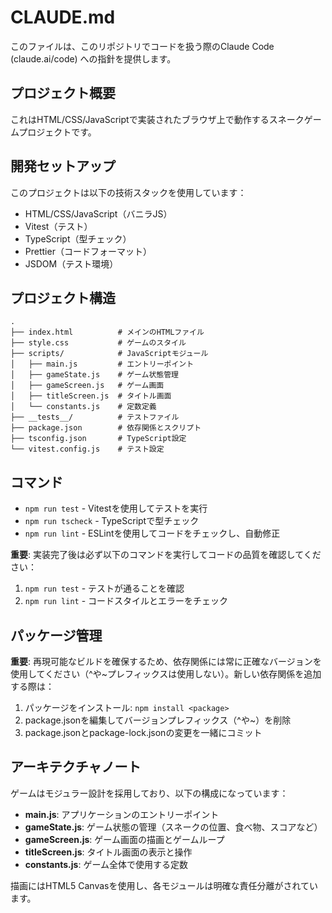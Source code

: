 # CLAUDE.md

このファイルは、このリポジトリでコードを扱う際のClaude Code (claude.ai/code) への指針を提供します。

## プロジェクト概要

これはHTML/CSS/JavaScriptで実装されたブラウザ上で動作するスネークゲームプロジェクトです。

## 開発セットアップ

このプロジェクトは以下の技術スタックを使用しています：

- HTML/CSS/JavaScript（バニラJS）
- Vitest（テスト）
- TypeScript（型チェック）
- Prettier（コードフォーマット）
- JSDOM（テスト環境）

## プロジェクト構造

```
.
├── index.html          # メインのHTMLファイル
├── style.css           # ゲームのスタイル
├── scripts/            # JavaScriptモジュール
│   ├── main.js         # エントリーポイント
│   ├── gameState.js    # ゲーム状態管理
│   ├── gameScreen.js   # ゲーム画面
│   ├── titleScreen.js  # タイトル画面
│   └── constants.js    # 定数定義
├── __tests__/          # テストファイル
├── package.json        # 依存関係とスクリプト
├── tsconfig.json       # TypeScript設定
└── vitest.config.js    # テスト設定
```

## コマンド

- `npm run test` - Vitestを使用してテストを実行
- `npm run tscheck` - TypeScriptで型チェック
- `npm run lint` - ESLintを使用してコードをチェックし、自動修正

**重要**: 実装完了後は必ず以下のコマンドを実行してコードの品質を確認してください：
1. `npm run test` - テストが通ることを確認
2. `npm run lint` - コードスタイルとエラーをチェック

## パッケージ管理

**重要**: 再現可能なビルドを確保するため、依存関係には常に正確なバージョンを使用してください（^や~プレフィックスは使用しない）。新しい依存関係を追加する際は：

1. パッケージをインストール: `npm install <package>`
2. package.jsonを編集してバージョンプレフィックス（^や~）を削除
3. package.jsonとpackage-lock.jsonの変更を一緒にコミット

## アーキテクチャノート

ゲームはモジュラー設計を採用しており、以下の構成になっています：

- **main.js**: アプリケーションのエントリーポイント
- **gameState.js**: ゲーム状態の管理（スネークの位置、食べ物、スコアなど）
- **gameScreen.js**: ゲーム画面の描画とゲームループ
- **titleScreen.js**: タイトル画面の表示と操作
- **constants.js**: ゲーム全体で使用する定数

描画にはHTML5 Canvasを使用し、各モジュールは明確な責任分離がされています。
